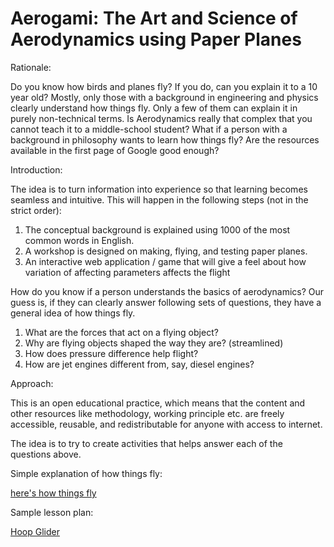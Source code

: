 # Aerogami: The Art and Science of Aerodynamics using Paper Planes
Rationale: 

Do you know how birds and planes fly? If you do, can you explain it to a 10 year old? Mostly, only those with a background in engineering and physics clearly understand how things fly. Only a few of them can explain it in purely non-technical terms.  Is Aerodynamics really that complex that you cannot teach it to a middle-school student? What if a person with a background in philosophy wants to learn how things fly? Are the resources available in the first page of Google good enough? 

Introduction:

The idea is to turn information into experience so that learning becomes seamless and intuitive. This will happen in the following steps (not in the strict order):
1.	The conceptual background is explained using 1000 of the most common words in English. 
2.	A workshop is designed on making, flying, and testing paper planes.
3.	An interactive web application / game that will give a feel about how variation of affecting parameters affects the flight

How do you know if a person understands the basics of aerodynamics? Our guess is, if they can clearly answer following sets of questions, they have a general idea of how things fly. 
1. What are the forces that act on a flying object?
2. Why are flying objects shaped the way they are? (streamlined)
3. How does pressure difference help flight? 
4. How are jet engines different from, say, diesel engines? 

Approach:

This is an open educational practice, which means that the content and other resources like methodology, working principle etc. are freely accessible, reusable, and redistributable for anyone with access to internet. 

The idea is to try to create activities that helps answer each of the questions above. 

Simple explanation of how things fly:

<a href = "https://github.com/kshitizkhanal7/Aerogami/blob/master/How%20Things%20Fly.ipynb">here's how things fly</a>

Sample lesson plan:

<a href = "https://github.com/kshitizkhanal7/Aerogami/blob/master/Hoop%2BGlider.ipynb">Hoop Glider</a> 
